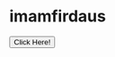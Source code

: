 # imamfirdaus
<!doctype html>
<html lang="en">
    <head>
        <meta charset="utf-8">
        <meta name="viewport" content="width=device-width, initial-scale=1">
        <link href="https://cdn.jsdelivr.net/npm/bootstrap@5.0.2/dist/css/bootstrap.min.css" rel="stylesheet" integrity="sha384-EVSTQN3/azprG1Anm3QDgpJLIm9Nao0Yz1ztcQTwFspd3yD65VohhpuuCOmLASjC" crossorigin="anonymous">
        <title>Page Title</title>
    </head>
    <body>
        <div class='position-absolute top-50 start-50 translate-middle'>
            <button id='button' class='btn btn-primary btn-lg' onclick='mulai()'> Click Here! </button>
            <div id='iloveyou' style='display: none;'>
                <h2 class='text-center'>Aku sayang kamu<br>&#10084;&#65039;</h2>
            </div>
        </div>
        <span id='hati' class='fixed-bottom text-center my-3' onclick='hati()'></span>
        <script src="https://cdn.jsdelivr.net/npm/sweetalert2@11.0.19/dist/sweetalert2.all.min.js"></script>
        <script type="text/javascript">
            const author = 'Adit';
            document.getElementById('hati').innerHTML = `Made with &#10084;&#65039; by ${author}`;
            const swals = Swal.mixin({
                cancelButtonColor: '#d33',
                confirmButtonColor: '#3085d6',
            });
            async function mulai(){
                await swals.fire('Halo Cantik', 'Aku ada pertanyaan nih buat kamu', 'question');
                await swals.fire('Jawab yang jujur ya!');
                await swals.fire('Awas aja kalo boong!!','','error');
                var { value: nama } = await swals.fire({
                    title: 'Masukin nama kamu dulu',
                    input: 'text',
                    showCancelButton: true,
                });
                if(nama){
                    var { isConfirmed: sayang } = await swals.fire({
                        title: `${nama} sayang ga sama ${author}`,
                        confirmButtonText: 'Sayang',
                        cancelButtonText: 'Gak',
                        showCancelButton: true,
                    });
                    if(sayang){
                        await swals.fire('Aku juga sayang banget sama kamu');
                        var { value: persen } = await swals.fire({
                            title: 'Seberapa sayang emangnya?',
                            icon: 'question',
                            input: 'range',
                            inputLabel: 'Antara 1-100 ya',
                            inputAttributes: {
                                min: 1,
                                max: 100,
                            },
                            inputValue: 50
                        });
                        if(persen){
                            await swals.fire(`Makasih ya udah sayang sama ${author} ${persen}%`);
                            var { isConfirmed: kangen } = await swals.fire({
                                title: 'Sekarang kamu kangen ga sama aku?',
                                confirmButtonText: 'Kangen',
                                cancelButtonText: 'Gak!',
                                showCancelButton: true,
                            });
                            if(kangen){
                                await swals.fire('Huhu iya aku juga kangen kamu :((');
                                await swals.fire('Terakhir deh sayang');
                                await swals.fire('Coba klik ikon hati di paling bawah dong');
                            } else {
                                //gak kangen
                            }
                        }
                    } else {
                        //gak sayang
                    }
                } else {
                    //gak isi nama
                }
            }
        function hati(){
            document.getElementById('button').style = 'display: none';
            document.getElementById('iloveyou').style = '';
            startConfetti();
        }
        </script>
        <script type="text/javascript" src="https://www.cssscript.com/demo/confetti-falling-animation/confetti.js"></script>
        <!-- <script src="https://cdn.jsdelivr.net/npm/bootstrap@5.0.2/dist/js/bootstrap.bundle.min.js" integrity="sha384-MrcW6ZMFYlzcLA8Nl+NtUVF0sA7MsXsP1UyJoMp4YLEuNSfAP+JcXn/tWtIaxVXM" crossorigin="anonymous"></script> -->
    </body>
</html>

















